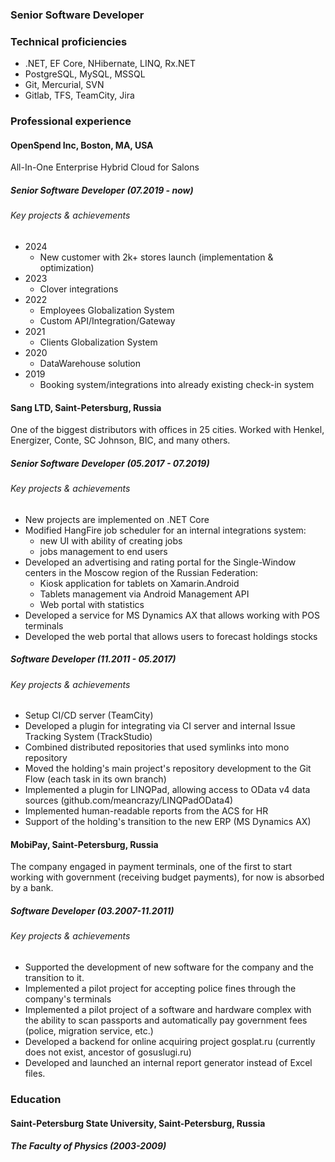 ### Senior Software Developer

### Technical proficiencies
* .NET, EF Core, NHibernate, LINQ, Rx.NET
* PostgreSQL, MySQL, MSSQL
* Git, Mercurial, SVN
* Gitlab, TFS, TeamCity, Jira

### Professional experience
#### OpenSpend Inc, Boston, MA, USA
All-In-One Enterprise Hybrid Cloud for Salons
##### Senior Software Developer (07.2019 - now)
###### Key projects & achievements
* 2024
   * New customer with 2k+ stores launch (implementation & optimization)
* 2023
   * Clover integrations
* 2022 
   * Employees Globalization System
   * Custom API/Integration/Gateway
* 2021
   * Clients Globalization System
* 2020
   * DataWarehouse solution
* 2019
   * Booking system/integrations into already existing check-in system

#### Sang LTD, Saint-Petersburg, Russia
One of the biggest distributors with offices in 25 cities. Worked with Henkel, Energizer, Conte, SC Johnson, BIC, and many others.
##### Senior Software Developer (05.2017 - 07.2019)
###### Key projects & achievements
* New projects are implemented on .NET Core
* Modified HangFire job scheduler for an internal integrations system:
    * new UI with ability of creating jobs
    * jobs management to end users
* Developed an advertising and rating portal for the Single-Window centers in the Moscow region of the Russian Federation:
    * Kiosk application for tablets on Xamarin.Android
    * Tablets management via Android Management API
    * Web portal with statistics
* Developed a service for MS Dynamics AX that allows working with POS terminals
* Developed the web portal that allows users to forecast holdings stocks

##### Software Developer (11.2011 - 05.2017)
###### Key projects & achievements
* Setup CI/CD server (TeamCity)
* Developed a plugin for integrating via CI server and internal Issue Tracking System (TrackStudio)
* Combined distributed repositories that used symlinks into mono repository
* Moved the holding's main project's repository development to the Git Flow (each task in its own branch)
* Implemented a plugin for LINQPad, allowing access to OData v4 data sources (github.com/meancrazy/LINQPadOData4)
* Implemented human-readable reports from the ACS for HR
* Support of the holding's transition to the new ERP (MS Dynamics AX)

#### MobiPay, Saint-Petersburg, Russia
The company engaged in payment terminals, one of the first to start working with government (receiving budget payments), for now is absorbed by a bank.
##### Software Developer (03.2007-11.2011)
###### Key projects & achievements
* Supported the development of new software for the company and the transition to it.
* Implemented a pilot project for accepting police fines through the company's terminals
* Implemented a pilot project of a software and hardware complex with the ability to scan passports and automatically pay government fees (police, migration service, etc.)
* Developed a backend for online acquiring project gosplat.ru (currently does not exist, ancestor of gosuslugi.ru)
* Developed and launched an internal report generator instead of Excel files.

### Education
#### Saint-Petersburg State University, Saint-Petersburg, Russia
##### The Faculty of Physics (2003-2009)
